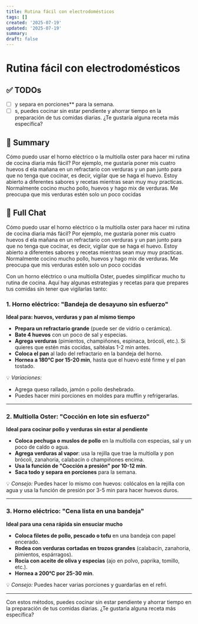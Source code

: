 ```yaml
---
title: Rutina fácil con electrodomésticos
tags: []
created: '2025-07-19'
updated: '2025-07-19'
summary:
draft: false
---
```


# Rutina fácil con electrodomésticos

## ✅ TODOs
- [ ] y separa en porciones** para la semana.
- [ ] s, puedes cocinar sin estar pendiente y ahorrar tiempo en la preparación de tus comidas diarias. ¿Te gustaría alguna receta más específica?

## 📌 Summary
Cómo puedo usar el horno eléctrico o la multiolla oster para hacer mi rutina de cocina diaria más fácil? Por ejemplo, me gustaría poner mis cuatro huevos d ela mañana en un refractario con verduras y un pan junto para que no tenga que cocinar, es decir, vigilar que se haga el huevo. Estoy abierto a diferentes sabores y recetas mientras sean muy muy practicas. Normalmente cocino mucho pollo, huevos y hago mix de verduras. Me preocupa que mis verduras estén solo un poco cocidas

## 🧠 Full Chat


Cómo puedo usar el horno eléctrico o la multiolla oster para hacer mi rutina de cocina diaria más fácil? Por ejemplo, me gustaría poner mis cuatro huevos d ela mañana en un refractario con verduras y un pan junto para que no tenga que cocinar, es decir, vigilar que se haga el huevo. Estoy abierto a diferentes sabores y recetas mientras sean muy muy practicas. Normalmente cocino mucho pollo, huevos y hago mix de verduras. Me preocupa que mis verduras estén solo un poco cocidas 



Con un horno eléctrico o una multiolla Oster, puedes simplificar mucho tu rutina de cocina. Aquí hay algunas estrategias y recetas para que prepares tus comidas sin tener que vigilarlas tanto:  

### **1. Horno eléctrico: "Bandeja de desayuno sin esfuerzo"**  
**Ideal para: huevos, verduras y pan al mismo tiempo**  

- **Prepara un refractario grande** (puede ser de vidrio o cerámica).  
- **Bate 4 huevos** con un poco de sal y especias.  
- **Agrega verduras** (pimientos, champiñones, espinaca, brócoli, etc.). Si quieres que estén más cocidas, saltéalas 1-2 min antes.  
- **Coloca el pan** al lado del refractario en la bandeja del horno.  
- **Hornea a 180°C por 15-20 min**, hasta que el huevo esté firme y el pan tostado.  

💡 *Variaciones:*  
- Agrega queso rallado, jamón o pollo deshebrado.  
- Puedes hacer mini porciones en moldes para muffin y refrigerarlas.  

---

### **2. Multiolla Oster: "Cocción en lote sin esfuerzo"**  
**Ideal para cocinar pollo y verduras sin estar al pendiente**  

- **Coloca pechuga o muslos de pollo** en la multiolla con especias, sal y un poco de caldo o agua.  
- **Agrega verduras al vapor**: usa la rejilla que trae la multiolla y pon brócoli, zanahoria, calabacín o champiñones encima.  
- **Usa la función de "Cocción a presión" por 10-12 min**.  
- **Saca todo y separa en porciones** para la semana.  

💡 *Consejo:* Puedes hacer lo mismo con huevos: colócalos en la rejilla con agua y usa la función de presión por 3-5 min para hacer huevos duros.  

---

### **3. Horno eléctrico: "Cena lista en una bandeja"**  
**Ideal para una cena rápida sin ensuciar mucho**  

- **Coloca filetes de pollo, pescado o tofu** en una bandeja con papel encerado.  
- **Rodea con verduras cortadas en trozos grandes** (calabacín, zanahoria, pimientos, espárragos).  
- **Rocía con aceite de oliva y especias** (ajo en polvo, paprika, tomillo, etc.).  
- **Hornea a 200°C por 25-30 min**.  

💡 *Consejo:* Puedes hacer varias porciones y guardarlas en el refri.  

---

Con estos métodos, puedes cocinar sin estar pendiente y ahorrar tiempo en la preparación de tus comidas diarias. ¿Te gustaría alguna receta más específica?